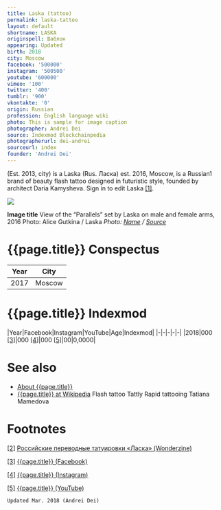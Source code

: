 ```yaml
---
title: Laska (tattoo)
permalink: laska-tattoo
layout: default
shortname: LASKA
originspell: Шаблон
appearing: Updated
birth: 2018
city: Moscow
facebook: '500000'
instagram: '500500'
youtube: '600000'
vimeo: '100'
twitter: '400'
tumblr: '900'
vkontakte: '0'
origin: Russian
profession: English language wiki
photo: This is sample for image caption
photographer: Andrei Dei
source: Indexmod Blockchainpedia
photographerurl: dei-andrei
sourceurl: index
founder: 'Andrei Dei'
---
```


(Est. 2013, city) is a Laska (Rus. Ласка) est. 2016, Moscow, is a Russian1 brand of beauty flash tattoo designed in futuristic style, founded by architect Daria Kamysheva. Sign in to edit Laska <span id="a1">[\[1\]](#f1)</span>.

![](/encyclopedia/images/laska.jpg)

**Image title**
View of the “Parallels” set by Laska on male and female arms, 2016
Photo: Alice Gutkina / Laska
*Photo: [Name](index) / [Source](index)*

# {{page.title}} Conspectus

|Year|City|
|-|-|
|2017|Moscow|

# {{page.title}} Indexmod

|Year|Facebook|Instagram|YouTube|Age|Indexmod|
|-|-|-|-|-|
|2018|000 <span id="a3">[\[3\]](#f3)</span>|000 <span id="a4">[\[4\]](#f4)</span>|000 <span id="a5">[\[5\]](#f5)</span>|00|0,0000|


# See also

+ [About {{page.title}}](index)
+ [{{page.title}} at Wikipedia](index)
Flash tattoo
Tattly
Rapid tattooing
Tatiana Mamedova

# Footnotes

[[2]](#a2) <span id="f2"></span> [Российские переводные татуировки «Ласка» (Wonderzine)](http://www.wonderzine.com/wonderzine/beauty/beauty-wishlist/219765-laska)

[[3]](#a3) <span id="f3"></span> [{{page.title}} (Facebook)](index)

[[4]](#a4) <span id="f4"></span> [{{page.title}} (Instagram)](index)

[[5]](#a5) <span id="f5"></span> [{{page.title}} (YouTube)](index)

`Updated Mar. 2018 (Andrei Dei)`
